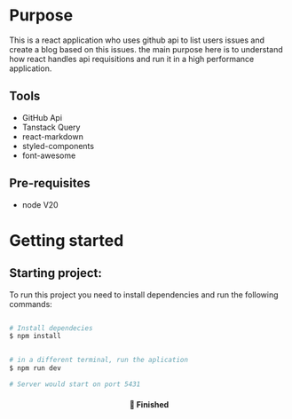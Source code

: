 # Purpose

This is a react application who uses github api to list users issues and create a blog based on this issues. the main purpose here is to understand how react handles api requisitions and run it in a high performance application.

## Tools

- GitHub Api
- Tanstack Query
- react-markdown
- styled-components
- font-awesome

## Pre-requisites

- node V20

# Getting started

## Starting project:

To run this project you need to install dependencies and run the following commands:

```bash

# Install dependecies
$ npm install


# in a different terminal, run the aplication
$ npm run dev

# Server would start on port 5431
```

<h4 align="center"> 
	🚀 Finished
</h4>
